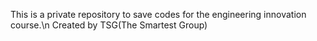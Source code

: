 This is a private repository to save codes for the engineering innovation course.\n
Created by TSG(The Smartest Group)
